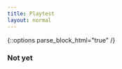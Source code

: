 ```yaml
---
title: Playtest
layout: normal
---
```


{::options parse_block_html="true" /}

<h3 class='link'>Not yet</h3>

<script>
	const start = Date.parse('23 Aug 2019 16:00:00 GMT+12')
	const link = document.querySelector('.link')
	updateLink()
	function updateLink() {
		const now = new Date()
		if (now > start) {
			link.innerHTML = `<a href="https://realm2.herokuapp.com/">Click here to join</a>`
		} else {
			link.innerHTML = `starts in ${((start - now) / 1000 / 60)} minutes`
			setTimeout(updateLink, 1000)
		}
	}
</script>